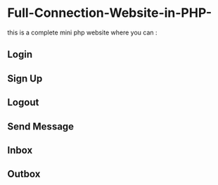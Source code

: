 # Full-Connection-Website-in-PHP-

this is a complete mini php website where you can :
  ## Login
  ## Sign Up
  ## Logout
  ## Send Message
  ## Inbox
  ## Outbox
  
 
